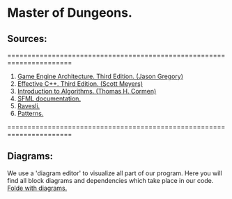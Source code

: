 # Master of Dungeons.

## Sources:
======================================================================

1. [Game Engine Architecture. Third Edition. (Jason Gregory)](https://drive.google.com/file/d/1AuXD1huMLfzf_UnetK_A7LGzTNDrrrLN/view?usp=sharing)
2. [Effective C++. Third Edition. (Scott Meyers)](https://drive.google.com/file/d/1MZBwDzyxrKe20NfWJK3WUZAabl4QMsb3/view?usp=sharing)
3. [Introduction to Algorithms. (Thomas H. Cormen)](https://drive.google.com/file/d/1tA1qFIm5k6muvlkn_PXm--JzkkEpGqcG/view?usp=sharing)
4. [SFML documentation.](https://www.sfml-dev.org/tutorials/2.5/)
5. [Ravesli.](https://ravesli.com/uroki-cpp/)
6. [Patterns.](https://refactoring.guru/ru/refactoring)

======================================================================

## Diagrams:

We use a 'diagram editor' to visualize all part of our program. Here you will find all block diagrams and dependencies which take place in our code. 
[Folde with diagrams.](https://github.com/AmpiroMax/MegaDeath/tree/master/diagrams)
